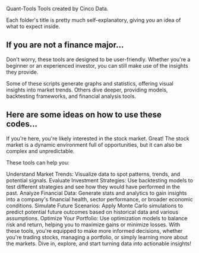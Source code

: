 Quant-Tools
Tools created by Cinco Data.

Each folder's title is pretty much self-explanatory, giving you an idea of what to expect inside.

## If you are not a finance major...
Don't worry, these tools are designed to be user-friendly. Whether you're a beginner or an experienced investor, you can still make use of the insights they provide.

Some of these scripts generate graphs and statistics, offering visual insights into market trends. Others dive deeper, providing models, backtesting frameworks, and financial analysis tools.

## Here are some ideas on how to use these codes...
If you're here, you're likely interested in the stock market. Great! The stock market is a dynamic environment full of opportunities, but it can also be complex and unpredictable.

These tools can help you:

Understand Market Trends: Visualize data to spot patterns, trends, and potential signals.
Evaluate Investment Strategies: Use backtesting models to test different strategies and see how they would have performed in the past.
Analyze Financial Data: Generate stats and analytics to gain insights into a company's financial health, sector performance, or broader economic conditions.
Simulate Future Scenarios: Apply Monte Carlo simulations to predict potential future outcomes based on historical data and various assumptions.
Optimize Your Portfolio: Use optimization models to balance risk and return, helping you to maximize gains or minimize losses.
With these tools, you're equipped to make more informed decisions, whether you're trading stocks, managing a portfolio, or simply learning more about the markets. Dive in, explore, and start turning data into actionable insights!